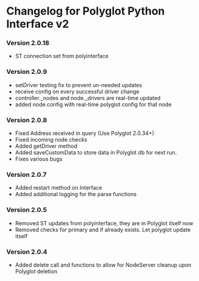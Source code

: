 # __Changelog for Polyglot Python Interface v2__

### Version 2.0.18
* ST connection set from polyinterface

### Version 2.0.9
* setDriver testing fix to prevent un-needed updates
* receive config on every successful driver change
* controller.\_nodes and node.\_drivers are real-time updated
* added node.config with real-time polyglot config for that node

### Version 2.0.8
* Fixed Address received in query (Use Polyglot 2.0.34+)
* Fixed incoming node checks
* Added getDriver method
* Added saveCustomData to store data in Polyglot db for next run.
* Fixes various bugs

### Version 2.0.7
* Added restart method on Interface
* Added additional logging for the parse functions

### Version 2.0.5
* Removed ST updates from polyinterface, they are in Polyglot itself now
* Removed checks for primary and if already exists. Let polyglot update itself

### Version 2.0.4
* Added delete call and functions to allow for NodeServer cleanup upon Polyglot deletion
